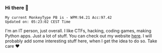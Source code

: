 ### Hi there 👋
<!-- PB START -->
```
My current MonkeyType PB is - WPM:94.21 Acc:97.42
Updated on: 05:23:02 CEST Time
```
<!-- PB END -->
I'm an IT person, just overall. I like CTFs, hacking, coding games, making Python apps. Just a lot of stuff.
You can check out my website [here](https://skill3472.github.io/).
I will probably add some interesting stuff here, when I get the idea to do so. Take care ❤️
